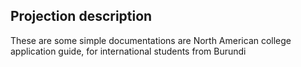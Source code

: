 ## Projection description
These are some simple documentations are North American college application guide, for international students from Burundi 